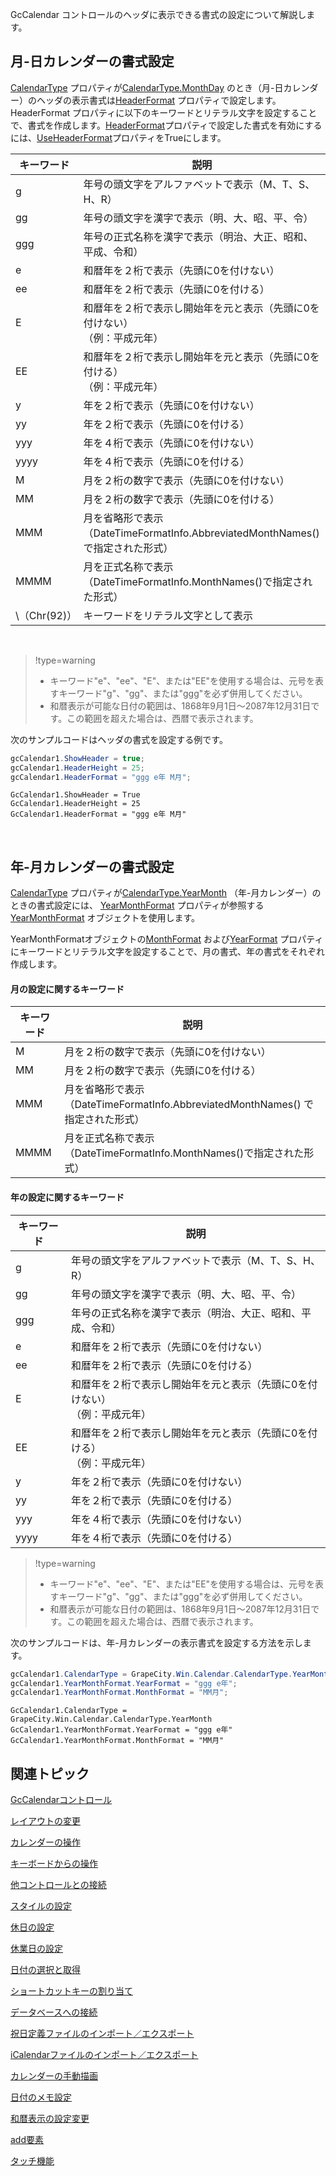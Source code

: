
GcCalendar コントロールのヘッダに表示できる書式の設定について解説します。

## 月-日カレンダーの書式設定

[CalendarType](gcdocsite__documentlink?toc-item-id=1a7483c1-498d-4c07-9570-5bb6b65f369c#CALENDARTYPE) プロパティが[CalendarType.MonthDay](gcdocsite__documentlink?toc-item-id=e0ef0beb-7acf-4bf1-b2ca-435deeb8793a) のとき（月-日カレンダー）のヘッダの表示書式は[HeaderFormat](gcdocsite__documentlink?toc-item-id=1a7483c1-498d-4c07-9570-5bb6b65f369c#HEADERFORMAT) プロパティで設定します。 HeaderFormat プロパティに以下のキーワードとリテラル文字を設定することで、書式を作成します。[HeaderFormat](gcdocsite__documentlink?toc-item-id=1a7483c1-498d-4c07-9570-5bb6b65f369c#HEADERFORMAT)プロパティで設定した書式を有効にするには、[UseHeaderFormat](gcdocsite__documentlink?toc-item-id=1a7483c1-498d-4c07-9570-5bb6b65f369c#USEHEADERFORMAT)プロパティをTrueにします。

| キーワード | 説明 |
| --- | --- |
| g | 年号の頭文字をアルファベットで表示（M、T、S、H、R） |
| gg | 年号の頭文字を漢字で表示（明、大、昭、平、令） |
| ggg | 年号の正式名称を漢字で表示（明治、大正、昭和、平成、令和） |
| e | 和暦年を２桁で表示（先頭に0を付けない） |
| ee | 和暦年を２桁で表示（先頭に0を付ける） |
| E | 和暦年を２桁で表示し開始年を元と表示（先頭に0を付けない）<br />（例：平成元年）<br /> |
| EE | 和暦年を２桁で表示し開始年を元と表示（先頭に0を付ける）<br />（例：平成元年）<br /> |
| y | 年を２桁で表示（先頭に0を付けない） |
| yy | 年を２桁で表示（先頭に0を付ける） |
| yyy | 年を４桁で表示（先頭に0を付けない） |
| yyyy | 年を４桁で表示（先頭に0を付ける） |
| M | 月を２桁の数字で表示（先頭に0を付けない） |
| MM | 月を２桁の数字で表示（先頭に0を付ける） |
| MMM | 月を省略形で表示<br />（DateTimeFormatInfo.AbbreviatedMonthNames() で指定された形式）<br /> |
| MMMM | 月を正式名称で表示<br />（DateTimeFormatInfo.MonthNames()で指定された形式）<br /> |
| \\（Chr(92)） | キーワードをリテラル文字として表示 |

<br />


> !type=warning
>
> *   キーワード"e"、"ee"、"E"、または"EE"を使用する場合は、元号を表すキーワード"g"、"gg"、または"ggg"を必ず併用してください。
> *   和暦表示が可能な日付の範囲は、1868年9月1日～2087年12月31日です。この範囲を超えた場合は、西暦で表示されます。

次のサンプルコードはヘッダの書式を設定する例です。

```csharp
gcCalendar1.ShowHeader = true;
gcCalendar1.HeaderHeight = 25;
gcCalendar1.HeaderFormat = "ggg e年 M月";
```

```vbnet
GcCalendar1.ShowHeader = True
GcCalendar1.HeaderHeight = 25
GcCalendar1.HeaderFormat = "ggg e年 M月"
```

<br />

## 年-月カレンダーの書式設定

[CalendarType](gcdocsite__documentlink?toc-item-id=1a7483c1-498d-4c07-9570-5bb6b65f369c#CALENDARTYPE) プロパティが[CalendarType.YearMonth](gcdocsite__documentlink?toc-item-id=e0ef0beb-7acf-4bf1-b2ca-435deeb8793a) （年-月カレンダー）のときの書式設定には、 [YearMonthFormat](gcdocsite__documentlink?toc-item-id=1a7483c1-498d-4c07-9570-5bb6b65f369c#YEARMONTHFORMAT) プロパティが参照する[YearMonthFormat](gcdocsite__documentlink?toc-item-id=a3b5f36b-d8af-4ee6-9d7b-a3c0afb6e125) オブジェクトを使用します。

YearMonthFormatオブジェクトの[MonthFormat](gcdocsite__documentlink?toc-item-id=a3b5f36b-d8af-4ee6-9d7b-a3c0afb6e125#MONTHFORMAT) および[YearFormat](gcdocsite__documentlink?toc-item-id=a3b5f36b-d8af-4ee6-9d7b-a3c0afb6e125#YEARFORMAT) プロパティにキーワードとリテラル文字を設定することで、月の書式、年の書式をそれぞれ作成します。

#### 月の設定に関するキーワード

| キーワード | 説明 |
| --- | --- |
| M | 月を２桁の数字で表示（先頭に0を付けない） |
| MM | 月を２桁の数字で表示（先頭に0を付ける） |
| MMM | 月を省略形で表示<br />（DateTimeFormatInfo.AbbreviatedMonthNames() で指定された形式）<br /> |
| MMMM | 月を正式名称で表示<br />（DateTimeFormatInfo.MonthNames()で指定された形式）<br /> |

#### 年の設定に関するキーワード

| キーワード | 説明 |
| --- | --- |
| g | 年号の頭文字をアルファベットで表示（M、T、S、H、R） |
| gg | 年号の頭文字を漢字で表示（明、大、昭、平、令） |
| ggg | 年号の正式名称を漢字で表示（明治、大正、昭和、平成、令和） |
| e | 和暦年を２桁で表示（先頭に0を付けない） |
| ee | 和暦年を２桁で表示（先頭に0を付ける） |
| E | 和暦年を２桁で表示し開始年を元と表示（先頭に0を付けない）<br />（例：平成元年）<br /> |
| EE | 和暦年を２桁で表示し開始年を元と表示（先頭に0を付ける）<br />（例：平成元年）<br /> |
| y | 年を２桁で表示（先頭に0を付けない） |
| yy | 年を２桁で表示（先頭に0を付ける） |
| yyy | 年を４桁で表示（先頭に0を付けない） |
| yyyy | 年を４桁で表示（先頭に0を付ける） |


> !type=warning
>
> *   キーワード"e"、"ee"、"E"、または"EE"を使用する場合は、元号を表すキーワード"g"、"gg"、または"ggg"を必ず併用してください。
> *   和暦表示が可能な日付の範囲は、1868年9月1日～2087年12月31日です。この範囲を超えた場合は、西暦で表示されます。

次のサンプルコードは、年-月カレンダーの表示書式を設定する方法を示します。

```csharp
gcCalendar1.CalendarType = GrapeCity.Win.Calendar.CalendarType.YearMonth;
gcCalendar1.YearMonthFormat.YearFormat = "ggg e年";
gcCalendar1.YearMonthFormat.MonthFormat = "MM月";
```

```vbnet
GcCalendar1.CalendarType = GrapeCity.Win.Calendar.CalendarType.YearMonth
GcCalendar1.YearMonthFormat.YearFormat = "ggg e年"
GcCalendar1.YearMonthFormat.MonthFormat = "MM月"
```

## 関連トピック

[GcCalendarコントロール](gcdocsite__documentlink?toc-item-id=bb84a3bc-1bcc-472f-bc6e-ecba682743ea)

[レイアウトの変更](gcdocsite__documentlink?toc-item-id=e66c4893-3b5b-4507-971f-c09edf9557c3)

[カレンダーの操作](gcdocsite__documentlink?toc-item-id=80b84915-ff83-478e-810b-597b80912e4d)

[キーボードからの操作](gcdocsite__documentlink?toc-item-id=9642960c-293a-4f11-a2af-d7a0240313c6)

[他コントロールとの接続](gcdocsite__documentlink?toc-item-id=de21e2fe-95a3-4c39-9073-4acaa8eb54c2)

[スタイルの設定](gcdocsite__documentlink?toc-item-id=c40c7d0e-6f68-44d2-8ce4-b0aa396e4892)

[休日の設定](gcdocsite__documentlink?toc-item-id=85cf0462-1301-4b6b-aa5e-67e1c3001940)

[休業日の設定](gcdocsite__documentlink?toc-item-id=7e869caf-4b0c-450c-a2f7-65de33a638ee)

[日付の選択と取得](gcdocsite__documentlink?toc-item-id=f47e6259-8f3b-4353-9f00-ea93a81d5eba)

[ショートカットキーの割り当て](gcdocsite__documentlink?toc-item-id=fbc47142-f954-4edd-ad6a-bd9d93e026cc)

[データベースへの接続](gcdocsite__documentlink?toc-item-id=c9f769bb-c91c-46fb-8c72-ad3fcc1940d1)

[祝日定義ファイルのインポート／エクスポート](gcdocsite__documentlink?toc-item-id=1d011cfa-a662-45d4-9bc2-c7b90899337b)

[iCalendarファイルのインポート／エクスポート](gcdocsite__documentlink?toc-item-id=f347df74-4201-4c70-a287-57693eee6202)

[カレンダーの手動描画](gcdocsite__documentlink?toc-item-id=0bf2eeee-9eb4-4fe7-b19d-b22284a06d0d)

[日付のメモ設定](gcdocsite__documentlink?toc-item-id=2fd5902b-8728-4967-b45e-41744d6cdeae)

[和暦表示の設定変更](gcdocsite__documentlink?toc-item-id=0aca298b-3436-4d0f-bf5d-fbd03c045123)

[add要素](gcdocsite__documentlink?toc-item-id=066f939c-562e-4601-bc52-17dfd94f85e9)

[タッチ機能](gcdocsite__documentlink?toc-item-id=209c31c3-d8f3-45b5-bdbe-3ed713735acc)